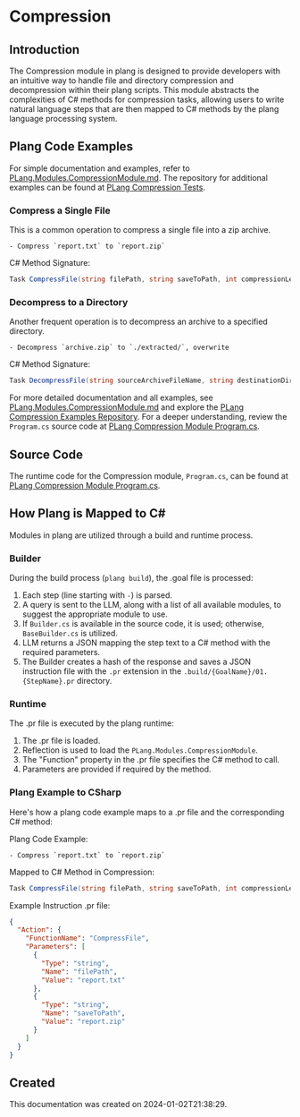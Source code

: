 
# Compression

## Introduction
The Compression module in plang is designed to provide developers with an intuitive way to handle file and directory compression and decompression within their plang scripts. This module abstracts the complexities of C# methods for compression tasks, allowing users to write natural language steps that are then mapped to C# methods by the plang language processing system.

## Plang Code Examples
For simple documentation and examples, refer to [PLang.Modules.CompressionModule.md](./PLang.Modules.CompressionModule.md). The repository for additional examples can be found at [PLang Compression Tests](https://github.com/PLangHQ/plang/tree/main/Tests/Compression).

### Compress a Single File
This is a common operation to compress a single file into a zip archive.
```plang
- Compress `report.txt` to `report.zip`
```
C# Method Signature:
```csharp
Task CompressFile(string filePath, string saveToPath, int compressionLevel = 0)
```

### Decompress to a Directory
Another frequent operation is to decompress an archive to a specified directory.
```plang
- Decompress `archive.zip` to `./extracted/`, overwrite
```
C# Method Signature:
```csharp
Task DecompressFile(string sourceArchiveFileName, string destinationDirectoryName, bool overwrite = false)
```

For more detailed documentation and all examples, see [PLang.Modules.CompressionModule.md](./PLang.Modules.CompressionModule.md) and explore the [PLang Compression Examples Repository](https://github.com/PLangHQ/plang/tree/main/Tests/Compression). For a deeper understanding, review the `Program.cs` source code at [PLang Compression Module Program.cs](https://github.com/PLangHQ/plang/tree/main/PLang/Modules/PLang.Modules.CompressionModule/Program.cs).

## Source Code
The runtime code for the Compression module, `Program.cs`, can be found at [PLang Compression Module Program.cs](https://github.com/PLangHQ/plang/tree/main/PLang/Modules/PLang.Modules.CompressionModule/Program.cs).

## How Plang is Mapped to C#
Modules in plang are utilized through a build and runtime process.

### Builder
During the build process (`plang build`), the .goal file is processed:
1. Each step (line starting with `-`) is parsed.
2. A query is sent to the LLM, along with a list of all available modules, to suggest the appropriate module to use.
3. If `Builder.cs` is available in the source code, it is used; otherwise, `BaseBuilder.cs` is utilized.
4. LLM returns a JSON mapping the step text to a C# method with the required parameters.
5. The Builder creates a hash of the response and saves a JSON instruction file with the `.pr` extension in the `.build/{GoalName}/01. {StepName}.pr` directory.

### Runtime
The .pr file is executed by the plang runtime:
1. The .pr file is loaded.
2. Reflection is used to load the `PLang.Modules.CompressionModule`.
3. The "Function" property in the .pr file specifies the C# method to call.
4. Parameters are provided if required by the method.

### Plang Example to CSharp
Here's how a plang code example maps to a .pr file and the corresponding C# method:

Plang Code Example:
```plang
- Compress `report.txt` to `report.zip`
```

Mapped to C# Method in Compression:
```csharp
Task CompressFile(string filePath, string saveToPath, int compressionLevel = 0)
```

Example Instruction .pr file:
```json
{
  "Action": {
    "FunctionName": "CompressFile",
    "Parameters": [
      {
        "Type": "string",
        "Name": "filePath",
        "Value": "report.txt"
      },
      {
        "Type": "string",
        "Name": "saveToPath",
        "Value": "report.zip"
      }
    ]
  }
}
```

## Created
This documentation was created on 2024-01-02T21:38:29.
